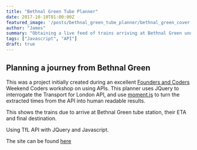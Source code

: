 ```yaml
---
title: "Bethnal Green Tube Planner"
date: 2017-10-10T01:00:00Z
featured_image: '/posts/bethnal_green_tube_planner/bethnal_green_cover.jpg'
author: "James"
summary: "Obtaining a live feed of trains arriving at Bethnal Green underground from TfLs APIs"
tags: ["Javascript", "API"]
draft: true
---
```


## Planning a journey from Bethnal Green

This was a project initially created during an excellent [Founders and Coders](https://foundersandcoders.com/) Weekend Coders workshop on using APIs. This planner uses JQuery to interrogate the Transport for London API, and use [moment.js](http://momentjs.com/) to turn the extracted times from the API into human readable results.

This shows the trains due to arrive at Bethnal Green tube station, their ETA and final destination.

Using TfL API with JQuery and Javascript.

The site can be found [here](https://underwhelmed-ape.github.io/tfl_planner/)